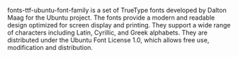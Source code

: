 fonts-ttf-ubuntu-font-family is a set of TrueType fonts developed by Dalton Maag for the Ubuntu project. The fonts provide a modern and readable design optimized for screen display and printing. They support a wide range of characters including Latin, Cyrillic, and Greek alphabets. They are distributed under the Ubuntu Font License 1.0, which allows free use, modification and distribution.
